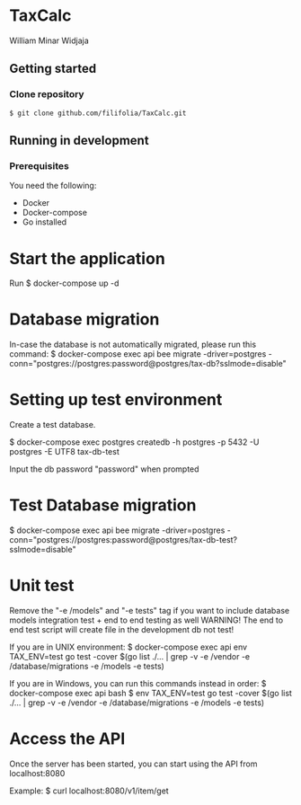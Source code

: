 # TaxCalc
William Minar Widjaja

## Getting started

### Clone repository

`$ git clone github.com/filifolia/TaxCalc.git`


## Running in development

### Prerequisites

You need the following:

- Docker
- Docker-compose
- Go installed

# Start the application

Run $ docker-compose up -d

# Database migration

In-case the database is not automatically migrated, please run this command:
$ docker-compose exec api bee migrate -driver=postgres -conn="postgres://postgres:password@postgres/tax-db?sslmode=disable"

# Setting up test environment

Create a test database.

$ docker-compose exec postgres createdb -h postgres -p 5432 -U postgres -E UTF8 tax-db-test

Input the db password "password" when prompted

# Test Database migration

$ docker-compose exec api bee migrate -driver=postgres -conn="postgres://postgres:password@postgres/tax-db-test?sslmode=disable"

# Unit test 
Remove the "-e /models" and "-e tests" tag if you want to include database models integration test + end to end testing as well
WARNING! The end to end test script will create file in the development db not test!

If you are in UNIX environment:
$ docker-compose exec api env TAX_ENV=test go test -cover $(go list ./... | grep -v -e /vendor -e /database/migrations -e /models -e tests)

If you are in Windows, you can run this commands instead in order:
$ docker-compose exec api bash
$ env TAX_ENV=test go test -cover $(go list ./... | grep -v -e /vendor -e /database/migrations -e /models -e tests)

# Access the API

Once the server has been started, you can start using the API from localhost:8080

Example: $ curl localhost:8080/v1/item/get